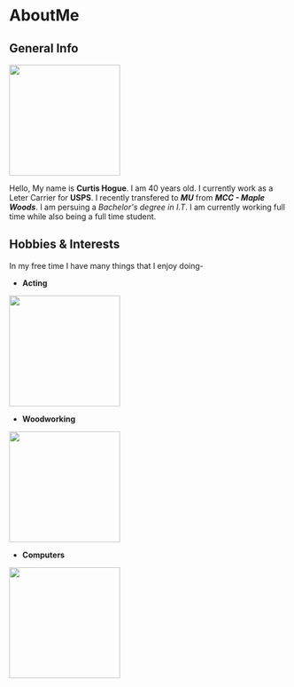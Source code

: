 # AboutMe

## General Info   

<img src="https://user-images.githubusercontent.com/89314862/138538487-47e0cc3c-31ad-44d8-a452-9de30e55c2d1.jpg" width="200" height="200">  

Hello, My name is **Curtis Hogue**. I am 40 years old. I currently
work as a Leter Carrier for **USPS**. I recently transfered to **_MU_** from **_MCC - Maple Woods_**.
I am persuing a _Bachelor's degree in I.T_. I am currently working full time while also being a full time student.

## Hobbies & Interests
 In my free time I have many things that I enjoy doing-
  + **Acting**
  
  <img src="https://upload.wikimedia.org/wikipedia/commons/thumb/4/4e/Bernhardt_Hamlet2.jpg/800px-Bernhardt_Hamlet2.jpg" width="200" height="200">
  
  + **Woodworking**

<img src="https://en.wikipedia.org/wiki/File:Woodworking_Tools_at_the_Women%27s_Woodshop_in_Minneapolis,_MN.jpg" width="200" height="200">

  + **Computers**

<img src="https://www.google.com/url?sa=i&url=https%3A%2F%2Fwww.pexels.com%2Fsearch%2Fcomputer%2F&psig=AOvVaw3mGSY3vqKIzTg-tixf1Tk3&ust=1635044180786000&source=images&cd=vfe&ved=0CAsQjRxqFwoTCNj2x67E3_MCFQAAAAAdAAAAABAD" width="200" height="200">
 
